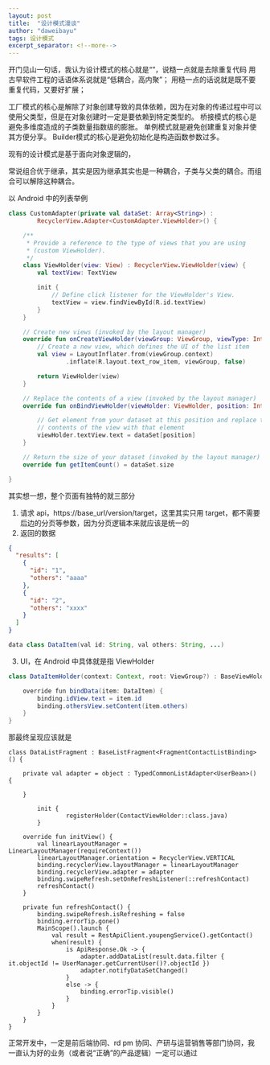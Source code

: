 ```yaml
---
layout: post
title:  "设计模式漫谈"
author: "daweibayu"
tags: 设计模式
excerpt_separator: <!--more-->
---
```

 <!--more-->

开门见山一句话，我认为设计模式的核心就是“”，说糙一点就是去除重复代码
用古早软件工程的话语体系说就是“低耦合，高内聚”；
用糙一点的话说就是既不要重复代码，又要好扩展；


工厂模式的核心是解除了对象创建导致的具体依赖，因为在对象的传递过程中可以使用父类型，但是在对象创建时一定是要依赖到特定类型的。
桥接模式的核心是避免多维度造成的子类数量指数级的膨胀。
单例模式就是避免创建重复对象并使其方便分享。
Builder模式的核心是避免初始化是构造函数参数过多。



现有的设计模式是基于面向对象逻辑的，

 常说组合优于继承，其实是因为继承其实也是一种耦合，子类与父类的耦合。而组合可以解除这种耦合。


 以 Android 中的列表举例
```kotlin
class CustomAdapter(private val dataSet: Array<String>) :
        RecyclerView.Adapter<CustomAdapter.ViewHolder>() {

    /**
     * Provide a reference to the type of views that you are using
     * (custom ViewHolder).
     */
    class ViewHolder(view: View) : RecyclerView.ViewHolder(view) {
        val textView: TextView

        init {
            // Define click listener for the ViewHolder's View.
            textView = view.findViewById(R.id.textView)
        }
    }

    // Create new views (invoked by the layout manager)
    override fun onCreateViewHolder(viewGroup: ViewGroup, viewType: Int): ViewHolder {
        // Create a new view, which defines the UI of the list item
        val view = LayoutInflater.from(viewGroup.context)
                .inflate(R.layout.text_row_item, viewGroup, false)

        return ViewHolder(view)
    }

    // Replace the contents of a view (invoked by the layout manager)
    override fun onBindViewHolder(viewHolder: ViewHolder, position: Int) {

        // Get element from your dataset at this position and replace the
        // contents of the view with that element
        viewHolder.textView.text = dataSet[position]
    }

    // Return the size of your dataset (invoked by the layout manager)
    override fun getItemCount() = dataSet.size

}
```

其实想一想，整个页面有独特的就三部分
1. 请求 api，https://base_url/version/target，这里其实只用 target，都不需要后边的分页等参数，因为分页逻辑本来就应该是统一的
2. 返回的数据
```json
{
  "results": [
    {
      "id": "1",
      "others": "aaaa"
    },
    {
      "id": "2",
      "others": "xxxx"
    }
  ]
}
```
```java
data class DataItem(val id: String, val others: String, ...)
```
3. UI，在 Android 中具体就是指 ViewHolder
```java
class DataItemHolder(context: Context, root: ViewGroup?) : BaseViewHolder<DataItem>(context, root, R.layout.layout_data_item) {

    override fun bindData(item: DataItem) {
        binding.idView.text = item.id
        binding.othersView.setContent(item.others)
    }
}
```

那最终呈现应该就是
```
class DataListFragment : BaseListFragment<FragmentContactListBinding>() {

    private val adapter = object : TypedCommonListAdapter<UserBean>() {

    }

        init {
                registerHolder(ContactViewHolder::class.java)
        }

    override fun initView() {
        val linearLayoutManager = LinearLayoutManager(requireContext())
        linearLayoutManager.orientation = RecyclerView.VERTICAL
        binding.recyclerView.layoutManager = linearLayoutManager
        binding.recyclerView.adapter = adapter
        binding.swipeRefresh.setOnRefreshListener(::refreshContact)
        refreshContact()
    }

    private fun refreshContact() {
        binding.swipeRefresh.isRefreshing = false
        binding.errorTip.gone()
        MainScope().launch {
            val result = RestApiClient.youpengService().getContact()
            when(result) {
                is ApiResponse.Ok -> {
                    adapter.addDataList(result.data.filter { it.objectId != UserManager.getCurrentUser()?.objectId })
                    adapter.notifyDataSetChanged()
                }
                else -> {
                    binding.errorTip.visible()
                }
            }
        }
    }
}
```
正常开发中，一定是前后端协同、rd pm 协同、产研与运营销售等部门协同，我一直认为好的业务（或者说“正确”的产品逻辑）一定可以通过
